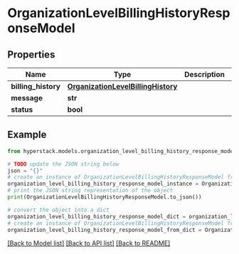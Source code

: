 # OrganizationLevelBillingHistoryResponseModel


## Properties

Name | Type | Description | Notes
------------ | ------------- | ------------- | -------------
**billing_history** | [**OrganizationLevelBillingHistory**](OrganizationLevelBillingHistory.md) |  | [optional] 
**message** | **str** |  | [optional] 
**status** | **bool** |  | [optional] 

## Example

```python
from hyperstack.models.organization_level_billing_history_response_model import OrganizationLevelBillingHistoryResponseModel

# TODO update the JSON string below
json = "{}"
# create an instance of OrganizationLevelBillingHistoryResponseModel from a JSON string
organization_level_billing_history_response_model_instance = OrganizationLevelBillingHistoryResponseModel.from_json(json)
# print the JSON string representation of the object
print(OrganizationLevelBillingHistoryResponseModel.to_json())

# convert the object into a dict
organization_level_billing_history_response_model_dict = organization_level_billing_history_response_model_instance.to_dict()
# create an instance of OrganizationLevelBillingHistoryResponseModel from a dict
organization_level_billing_history_response_model_from_dict = OrganizationLevelBillingHistoryResponseModel.from_dict(organization_level_billing_history_response_model_dict)
```
[[Back to Model list]](../README.md#documentation-for-models) [[Back to API list]](../README.md#documentation-for-api-endpoints) [[Back to README]](../README.md)


